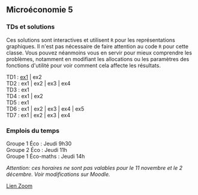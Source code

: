 
## Microéconomie 5

### TDs et solutions

Ces solutions sont interactives et utilisent `R` pour les représentations graphiques.
Il n'est pas nécessaire de faire attention au code `R` pour cette classe.
Vous pouvez néanmoins vous en servir pour mieux comprendre les problèmes, notamment en modifiant les allocations ou les paramètres des fonctions d'utilité pour voir comment cela affecte les résultats.

TD1 : [ex1](https://hub.gke2.mybinder.org/user/antoine-jacquet-mybinder-k4wmx7kg/lab/tree/Teaching/Microéconomie%205/micro5-TD1-ex1.ipynb) 
   \| ex2  
TD2 : ex1 
   \| ex2 
   \| ex3 
   \| ex4  
TD3 : ex1  
TD4 : ex1 
   \| ex2  
TD5 : ex1  
TD6 : ex1
   \| ex2
   \| ex3
   \| ex4
   \| ex5  
TD7 : ex1
   \| ex2
   \| ex3
   \| ex4  

### Emplois du temps

Groupe 1 Éco : Jeudi 9h30  
Groupe 2 Éco : Jeudi 11h  
Groupe 1 Éco-maths : Jeudi 14h  

*Attention: ces horaires ne sont pas valables pour le 11 novembre et le 2 décembre. Voir modifications sur Moodle.*

[Lien Zoom](https://ut-capitole-fr.zoom.us/j/95728405507?pwd=b0hld29xM3M1TkE1M0dkbGkrZHhMUT09)



